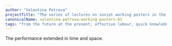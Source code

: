 ```yaml
---
author: "Valentina Petrova"
projectTitle: "The series of lectures on soviet working posters in the era of late capitalism"
canonicalName: valentina-petrova-working-posters-01
tags: "from the future at the present, affective labour, quick knowledge, extractive capitalism, collection, production drama, national academy of sciences as witch, speculative synthesis"
---
```

 The performance extended in time and space.
